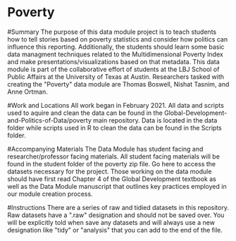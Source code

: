 # Poverty

#Summary 
The purpose of this data module project is to teach students how to tell stories based on poverty statistics and consider how politics can influence this reporting. Additionally, the students should learn some basic data managment techniques related to the Multidimensional Poverty Index and make presentations/visualizations based on that metadata. This data module is part of the collaborative effort of students at the LBJ School of Public Affairs at the University of Texas at Austin. Researchers tasked with creating the "Poverty" data module are Thomas Boswell, Nishat Tasnim, and Anne Ortman. 

#Work and Locations 
All work began in February 2021. All data and scripts used to aquire and clean the data can be found in the Global-Development-and-Politics-of-Data/poverty main repository. Data is located in the data folder while scripts used in R to clean the data can be found in the Scripts folder. 

#Accompanying Materials
The Data Module has student facing and researcher/professor facing materials. All student facing materials will be found in the student folder of the poverty zip file. Go here to access the datasets necessary for the project. Those working on the data module should have first read Chapter 4 of the Global Development textbook as well as the Data Module manuscript that outlines key practices employed in our module creation process. 

#Instructions
There are a series of raw and tidied datasets in this repository. Raw datasets have a ".raw" designation and should not be saved over. You will be explicitly told when save any datasets and will always use a new designation like "tidy" or "analysis" that you can add to the end of the file. 

